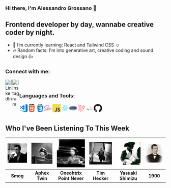 ### Hi there, I'm Alessandro Grossano 👋

<img src = 'https://github.com/agrossano/agrossano/blob/master/img/animat.gif' alt = '' align='right'/>

## Frontend developer by day, wannabe creative coder by night.
- 🌱 I’m currently learning: React and Tailwind CSS :relaxed:
- 🔥 Random facts: I'm into generative art, creative coding and sound design :+1:

### Connect with me:

[<img align="left" alt=" | LinkedIn" width="22px" src="https://cdn.jsdelivr.net/npm/simple-icons@v3/icons/linkedin.svg" />][linkedin]
[<img align="left" alt=" | Instagram" width="22px" src="https://upload.wikimedia.org/wikipedia/commons/thumb/e/e7/Instagram_logo_2016.svg/132px-Instagram_logo_2016.svg.png" />][instagram]
<br />

### Languages and Tools:
<img align="left" alt="Visual Studio Code" width="26px" src="https://raw.githubusercontent.com/github/explore/80688e429a7d4ef2fca1e82350fe8e3517d3494d/topics/visual-studio-code/visual-studio-code.png" />
<img align="left" alt="HTML5" width="26px" src="https://raw.githubusercontent.com/github/explore/80688e429a7d4ef2fca1e82350fe8e3517d3494d/topics/html/html.png" />
<img align="left" alt="CSS3" width="26px" src="https://raw.githubusercontent.com/github/explore/80688e429a7d4ef2fca1e82350fe8e3517d3494d/topics/css/css.png" />
<img align="left" alt="Sass" width="26px" src="https://raw.githubusercontent.com/github/explore/80688e429a7d4ef2fca1e82350fe8e3517d3494d/topics/sass/sass.png" />
<img align="left" alt="JavaScript" width="26px" src="https://raw.githubusercontent.com/github/explore/80688e429a7d4ef2fca1e82350fe8e3517d3494d/topics/javascript/javascript.png" />
<img align="left" alt="React" width="26px" src="https://raw.githubusercontent.com/github/explore/80688e429a7d4ef2fca1e82350fe8e3517d3494d/topics/react/react.png" />
<img align="left" alt="Git" width="26px" src="https://raw.githubusercontent.com/github/explore/ccc16358ac4530c6a69b1b80c7223cd2744dea83/topics/php/php.png" />
<img align="left" alt="SQL" width="26px" src="https://raw.githubusercontent.com/github/explore/56a826d05cf762b2b50ecbe7d492a839b04f3fbf/topics/laravel/laravel.png" />
<img align="left" alt="MySQL" width="26px" src="https://raw.githubusercontent.com/github/explore/80688e429a7d4ef2fca1e82350fe8e3517d3494d/topics/mysql/mysql.png" />
<img align="left" alt="GitHub" width="26px" src="https://raw.githubusercontent.com/github/explore/78df643247d429f6cc873026c0622819ad797942/topics/github/github.png" />

<br />
<br />

## Who I've Been Listening To This Week
| <img src=https://raw.githubusercontent.com/agrossano/agrossano/master/artist_images/a3a6628f8009c16640caaddda0106333.jpg> | <img src=https://raw.githubusercontent.com/agrossano/agrossano/master/artist_images/3b9922069cdf4e69a9bb8ad64095cf74.jpg> | <img src=https://raw.githubusercontent.com/agrossano/agrossano/master/artist_images/d62fece12a2a435b93741532e2c6d0c0.jpg> | <img src=https://raw.githubusercontent.com/agrossano/agrossano/master/artist_images/41654b68983645d0b9eaa9838fa83ae6.jpg> | <img src=https://raw.githubusercontent.com/agrossano/agrossano/master/artist_images/c6cfe110a49d5c1b783a2f4e458ab6e7.jpg> | <img src=https://raw.githubusercontent.com/agrossano/agrossano/master/artist_images/824242edb519486e83ef34e05d12888b.jpg>  |
| :---: | :---: | :---: | :---: | :---: | :---: |
| <b>Smog</b> | <b>Aphex Twin</b> | <b>Oneohtrix Point Never</b> | <b>Tim Hecker</b> | <b>Yasuaki Shimizu</b> | <b>1900</b>  |


[linkedin]: https://www.linkedin.com/in/alessandro-grossano/
[instagram]: https://www.instagram.com/asaac_imov/
